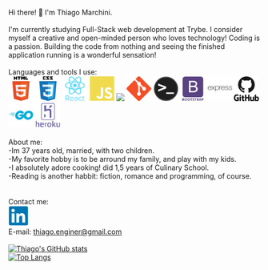 Hi there! 👋
I'm Thiago Marchini.<br /><br />
I'm currently studying Full-Stack web development at Trybe.
I consider myself a creative and open-minded person who loves technology! Coding is a passion. Building the code from nothing and seeing the finished application running is a wonderful sensation!<br /><br />
Languages and tools I use:<br />
<img width="50px" src="https://raw.githubusercontent.com/devicons/devicon/master/icons/html5/html5-original-wordmark.svg" style="max-width:100%;">
<img width="50px" src="https://raw.githubusercontent.com/devicons/devicon/master/icons/css3/css3-original-wordmark.svg" style="max-width:100%;">
<img width="50px" src="https://raw.githubusercontent.com/devicons/devicon/master/icons/react/react-original-wordmark.svg" style="max-width:100%;">
<img width="50px" src="https://raw.githubusercontent.com/devicons/devicon/master/icons/javascript/javascript-plain.svg" style="max-width:100%;">
<img width="50px" src="https://camo.githubusercontent.com/6a03d74f936f46f134964c85c554b795004d7bbda945ce789671de4d3f5fd407/68747470733a2f2f706963732e6672656569636f6e732e696f2f75706c6f6164732f69636f6e732f706e672f353839343331333933313534383231383138352d3531322e706e67" data-canonical-src="https://pics.freeicons.io/uploads/icons/png/5894313931548218185-512.png" style="max-width:100%;">
<img width="50px" src="https://raw.githubusercontent.com/devicons/devicon/master/icons/git/git-original.svg" style="max-width:100%;">
<img width="50px" src="https://raw.githubusercontent.com/github/explore/80688e429a7d4ef2fca1e82350fe8e3517d3494d/topics/terminal/terminal.png" style="max-width:100%;">
<img width="50px" src="https://raw.githubusercontent.com/devicons/devicon/master/icons/bootstrap/bootstrap-plain-wordmark.svg" style="max-width:100%;">
<img width="50px" src="https://raw.githubusercontent.com/devicons/devicon/master/icons/express/express-original-wordmark.svg" style="max-width:100%;">
<img width="50px" src="https://raw.githubusercontent.com/devicons/devicon/master/icons/github/github-original-wordmark.svg" style="max-width:100%;">
<img width="50px" src="https://raw.githubusercontent.com/devicons/devicon/master/icons/go/go-original-wordmark.svg" style="max-width:100%;">
<img width="50px" src="https://raw.githubusercontent.com/devicons/devicon/master/icons/heroku/heroku-original-wordmark.svg" style="max-width:100%;">
<img width="50px" src="" style="max-width:100%;">
<br /><br />
About me:<br />
-Im 37 years old, married, with two children.<br />
-My favorite hobby is to be arround my family, and play with my kids.<br />
-I absolutely adore cooking! did 1,5 years of Culinary School.<br />
-Reading is another habbit: fiction, romance and programming, of course.<br />
<br /><br />
Contact me: <br />
<a href="https://www.linkedin.com/in/thiagomarchini/" rel="nofollow">
   <img alt="LinkdeIn de Pedro Toselli" width="40px" src="https://raw.githubusercontent.com/devicons/devicon/master/icons/linkedin/linkedin-original.svg" style="max-width:100%;">
  </a>
  <br />
E-mail: thiago.enginer@gmail.com
<br /><br />
[![Thiago's GitHub stats](https://github-readme-stats.vercel.app/api?username=ThiagoMarchini&count_private=true&show_icons=true)](https://github.com/anuraghazra/github-readme-stats)
<br />
[![Top Langs](https://github-readme-stats.vercel.app/api/top-langs/?username=ThiagoMarchini&layout=compact)](https://github.com/anuraghazra/github-readme-stats)

<!--
**ThiagoMarchini/ThiagoMarchini** is a ✨ _special_ ✨ repository because its `README.md` (this file) appears on your GitHub profile.

Here are some ideas to get you started:

- 🔭 I’m currently working on ...
- 🌱 I’m currently learning ...
- 👯 I’m looking to collaborate on ...
- 🤔 I’m looking for help with ...
- 💬 Ask me about ...
- 📫 How to reach me: ...
- 😄 Pronouns: ...
- ⚡ Fun fact: ...
-->
